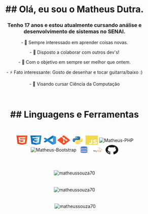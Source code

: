 <h1 align="center">## Olá, eu sou o Matheus Dutra.</h1>
<h3 align="center">Tenho 17 anos e estou atualmente cursando análise e desenvolvimento de sistemas no SENAI.</h3>

<p align="center"> - 🌱 Sempre interessado em aprender coisas novas. </p>
<p align="center"> - 👯 Disposto a colaborar com outros dev's!</p>
<p align="center"> - 🥅 Com o objetivo em sempre ser melhor que ontem. </p>
<p align="center"> - ⚡ Fato interessante: Gosto de desenhar e tocar guitarra/baixo :) </p>
<p align="center"> - 🔬 Visando cursar Ciência da Computação </p>
<br/>
<h1 align="center"> ## Linguagens e Ferramentas</h1>
<br/>
<p align="center"> 
  <div align="center"> 
    <img align="center" alt="Matheus-HTML" height="30" width="40" src="https://raw.githubusercontent.com/devicons/devicon/master/icons/html5/html5-original.svg">
    <img align="center" alt="Matheus-CSS" height="30" width="40" src="https://raw.githubusercontent.com/devicons/devicon/master/icons/css3/css3-original.svg">
    <img align="center" alt="Matheus-VSCode" height="30" width="40" src = "https://raw.githubusercontent.com/devicons/devicon/master/icons/vscode/vscode-original.svg ">
    <img align="center" alt="Matheus-Git" height="30" width="40" src="https://raw.githubusercontent.com/devicons/devicon/master/icons/git/git-original.svg">
    <img align="center" alt="Matheus-Python" height="30" width="40" src="https://raw.githubusercontent.com/devicons/devicon/master/icons/python/python-original.svg">
    <img align="center" alt="Matheus-Js" height="30" width="40" src="https://raw.githubusercontent.com/devicons/devicon/master/icons/javascript/javascript-plain.svg">
    <img align="center" alt="Matheus-PHP" height="30" width="40" src="https://raw.githubusercontent.com/jmnote/z-icons/master/svg/php.svg">
    <img align="center" alt="Matheus-Bootstrap" height="30" width="40" src="https://raw.githubusercontent.com/jmnote/z-icons/master/svg/bootstrap.svg">
    <img align="center" alt="Matheus-SQL" height="30" width="40" src="https://raw.githubusercontent.com/github/explore/80688e429a7d4ef2fca1e82350fe8e3517d3494d/topics/sql/sql.png" />
    <img align="center" alt="Matheus-MySQL" height="30" width="40" src="https://raw.githubusercontent.com/github/explore/80688e429a7d4ef2fca1e82350fe8e3517d3494d/topics/mysql/mysql.png" />
    <img align="center" alt="Matheus-GitHub" height="30" width="40" src="https://raw.githubusercontent.com/github/explore/78df643247d429f6cc873026c0622819ad797942/topics/github/github.png" />
</p>
</div>
<br/>
<br/>
<div align="center"><img align="center" src="https://github-readme-stats.vercel.app/api/top-langs?username=matheussouza70&show_icons=true&locale=en&layout=compact&theme=swift" alt="matheussouza70" /></div>
<br/>
<br/>
<div align="center"><img align="center" src="http://github-readme-streak-stats.herokuapp.com?user=matheussouza70&theme=swift&hide_border=true&date_format=j%20M%5B%20Y%5D" alt="matheussouza70" /></div>
<br/>
<br/>
<div align="center">&nbsp;<img align="center" src="https://github-readme-stats.vercel.app/api?username=matheussouza70&show_icons=true&locale=en&theme=swift" alt="matheussouza70" /></div>
<br/>
<br/>
<div align="center">
<strong>
  <font size="+2" style="font">
   
  </font>
</strong>
</div>
<!--START_SECTION:activity-->

<!--END_SECTION:activity-->
<br/>
<br/>
